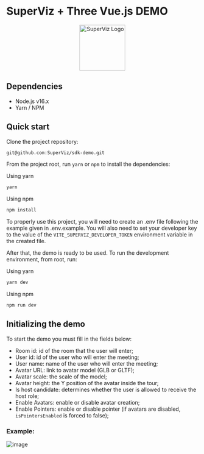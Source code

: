 # SuperViz + Three Vue.js DEMO


<p align="center">
   <a href="https://superviz.com/" target="blank"><img src="https://avatars.githubusercontent.com/u/56120553?s=200&v=4" width="120" alt="SuperViz Logo" /></a>
</p>

## Dependencies

* Node.js v16.x
* Yarn / NPM

## Quick start

Clone the project repository:

```bash
git@github.com:SuperViz/sdk-demo.git
```

From the project root, run `yarn` or `npm` to install the dependencies:

Using yarn
```bash
yarn
```

Using npm
```bash
npm install
```

To properly use this project, you will need to create an .env file following the example given in .env.example.
You will also need to set your developer key to the value of the `VITE_SUPERVIZ_DEVELOPER_TOKEN` environment variable in the created file.

After that, the demo is ready to be used. To run the development environment, from root, run:

Using yarn
```bash
yarn dev
```

Using npm
```bash
npm run dev
```

## Initializing the demo

To start the demo you must fill in the fields below:

* Room id: id of the room that the user will enter;
* User id: id of the user who will enter the meeting;
* User name: name of the user who will enter the meeting;
* Avatar URL: link to avatar model (GLB or GLTF);
* Avatar scale: the scale of the model;
* Avatar height: the Y position of the avatar inside the tour;
* Is host candidate: determines whether the user is allowed to receive the host role;
* Enable Avatars: enable or disable avatar creation;
* Enable Pointers: enable or disable pointer (if avatars are disabled, `isPointersEnabled` is forced to false);



### Example:

![image](https://user-images.githubusercontent.com/49524331/202759577-562ed255-49fd-4dd8-826d-2babb2b59522.png)
